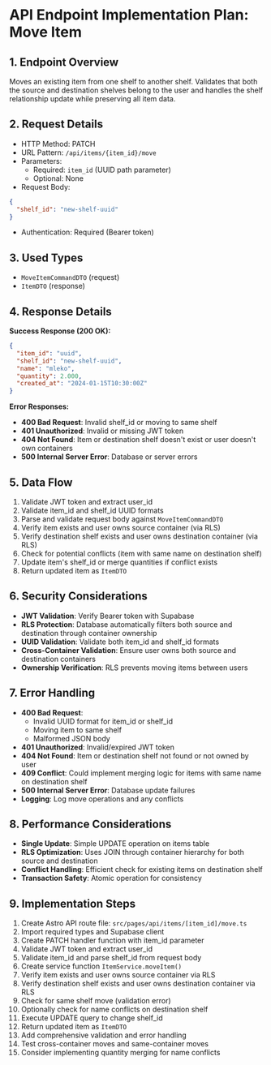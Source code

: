 # API Endpoint Implementation Plan: Move Item

## 1. Endpoint Overview
Moves an existing item from one shelf to another shelf. Validates that both the source and destination shelves belong to the user and handles the shelf relationship update while preserving all item data.

## 2. Request Details
- HTTP Method: PATCH
- URL Pattern: `/api/items/{item_id}/move`
- Parameters:
  - Required: `item_id` (UUID path parameter)
  - Optional: None
- Request Body:
```json
{
  "shelf_id": "new-shelf-uuid"
}
```
- Authentication: Required (Bearer token)

## 3. Used Types
- `MoveItemCommandDTO` (request)
- `ItemDTO` (response)

## 4. Response Details
**Success Response (200 OK):**
```json
{
  "item_id": "uuid",
  "shelf_id": "new-shelf-uuid",
  "name": "mleko",
  "quantity": 2.000,
  "created_at": "2024-01-15T10:30:00Z"
}
```

**Error Responses:**
- **400 Bad Request**: Invalid shelf_id or moving to same shelf
- **401 Unauthorized**: Invalid or missing JWT token
- **404 Not Found**: Item or destination shelf doesn't exist or user doesn't own containers
- **500 Internal Server Error**: Database or server errors

## 5. Data Flow
1. Validate JWT token and extract user_id
2. Validate item_id and shelf_id UUID formats
3. Parse and validate request body against `MoveItemCommandDTO`
4. Verify item exists and user owns source container (via RLS)
5. Verify destination shelf exists and user owns destination container (via RLS)
6. Check for potential conflicts (item with same name on destination shelf)
7. Update item's shelf_id or merge quantities if conflict exists
8. Return updated item as `ItemDTO`

## 6. Security Considerations
- **JWT Validation**: Verify Bearer token with Supabase
- **RLS Protection**: Database automatically filters both source and destination through container ownership
- **UUID Validation**: Validate both item_id and shelf_id formats
- **Cross-Container Validation**: Ensure user owns both source and destination containers
- **Ownership Verification**: RLS prevents moving items between users

## 7. Error Handling
- **400 Bad Request**:
  - Invalid UUID format for item_id or shelf_id
  - Moving item to same shelf
  - Malformed JSON body
- **401 Unauthorized**: Invalid/expired JWT token
- **404 Not Found**: Item or destination shelf not found or not owned by user
- **409 Conflict**: Could implement merging logic for items with same name on destination shelf
- **500 Internal Server Error**: Database update failures
- **Logging**: Log move operations and any conflicts

## 8. Performance Considerations
- **Single Update**: Simple UPDATE operation on items table
- **RLS Optimization**: Uses JOIN through container hierarchy for both source and destination
- **Conflict Handling**: Efficient check for existing items on destination shelf
- **Transaction Safety**: Atomic operation for consistency

## 9. Implementation Steps
1. Create Astro API route file: `src/pages/api/items/[item_id]/move.ts`
2. Import required types and Supabase client
3. Create PATCH handler function with item_id parameter
4. Validate JWT token and extract user_id
5. Validate item_id and parse shelf_id from request body
6. Create service function `ItemService.moveItem()`
7. Verify item exists and user owns source container via RLS
8. Verify destination shelf exists and user owns destination container via RLS
9. Check for same shelf move (validation error)
10. Optionally check for name conflicts on destination shelf
11. Execute UPDATE query to change shelf_id
12. Return updated item as `ItemDTO`
13. Add comprehensive validation and error handling
14. Test cross-container moves and same-container moves
15. Consider implementing quantity merging for name conflicts 